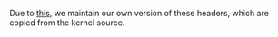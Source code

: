 Due to [this](https://github.com/xdp-project/xdp-tutorial/commit/c568e1a22956c05cb54f8f009d681cd0771999d7), we maintain our own version of these headers, which are copied from the kernel source.
